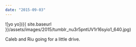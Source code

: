 ```yaml
---
date: "2015-09-03"
---
```


![yo yo]({{ site.baseurl }}/assets/images/2015/tumblr_nu3r5pntUV1r16syio1_640.jpg)

Caleb and Riu going for a little drive.
